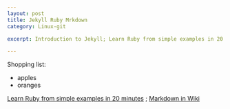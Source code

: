 ```yaml
---
layout: post
title: Jekyll Ruby Mrkdown
category: Linux-git

excerpt: Introduction to Jekyll; Learn Ruby from simple examples in 20 minutes; Markdown in Wiki.

---
```


Shopping list:
* apples
* oranges

[Learn Ruby from simple examples in 20 minutes][Ruby] ; [Markdown in Wiki][Markdown]

[Markdown]: http://en.wikipedia.org/wiki/Markdown/
[Ruby]: https://www.ruby-lang.org/zh_cn/documentation/quickstart/

